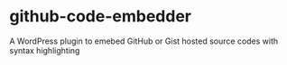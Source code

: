 # github-code-embedder
A WordPress plugin to emebed GitHub or Gist hosted source codes with syntax highlighting
